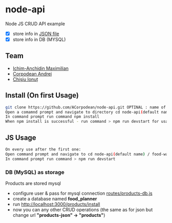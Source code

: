 # node-api

Node JS CRUD API example

- [x] store info in [JSON file](data/teams.json)
- [x] store info in DB (MYSQL)

## Team
- [Ichim-Anchidin Maximilian](https://github.com/max-anchidin/)
- [Corpodean Andrei](https://github.com/ACorpodean)
- [Chișiu Ionuț](https://github.com/IonussCh)

## Install (On first Usage)

```sh
git clone https://github.com/ACorpodean/node-api.git OPTINAL : name of folder > food-waste-planner-api
Open a comamnd prompt and navigate to directory cd node-api(default name) / food-waste-planner-api
In command prompt run command npm install
When npm install is successful - run command > npm run devstart for usage 
```


## JS Usage

```sh
On every use after the first one:
Open command prompt and navigate to cd node-api(default name) / food-waste-planner-api
In command prompt run command > npm run devstart
```

### DB (MySQL) as storage

Products are stored mysql

- configure user & pass for mysql connection [routes/products-db.js](routes/products-db.js)
- create a database named **food_planner**
- run [http://localhost:3000/products/install](http://localhost:3000/products/install)
- now you can any other CRUD operations (the same as for json but change url **"products-json" -> "products"**)

